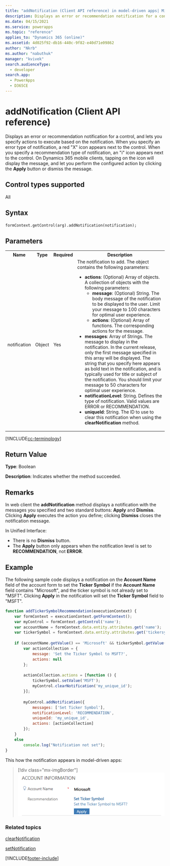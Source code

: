 ```yaml
---
title: "addNotification (Client API reference) in model-driven apps| MicrosoftDocs"
description: Displays an error or recommendation notification for a control, and lets you specify to execute based on the notification.
ms.date: 04/15/2021
ms.service: powerapps
ms.topic: "reference"
applies_to: "Dynamics 365 (online)"
ms.assetid: 4d025f92-db16-440c-9f82-e40d71e09862
author: "Nkrb"
ms.author: "nabuthuk"
manager: "kvivek"
search.audienceType: 
  - developer
search.app: 
  - PowerApps
  - D365CE
---
```

# addNotification (Client API reference)

Displays an error or recommendation notification for a control, and lets you specify actions to execute based on the notification. When you specify an error type of notification, a red "X" icon appears next to the control. When you specify a recommendation type of notification, an "i" icon appears next to the control. On Dynamics 365 mobile clients, tapping on the icon will display the message, and let you perform the configured action by clicking the **Apply** button or dismiss the message. 

## Control types supported

All

## Syntax

`formContext.getControl(arg).addNotification(notification);`

## Parameters

<table style="width:100%">
<tr>
<th>Name</th>
<th>Type</th>
<th>Required</th>
<th>Description</th>
</tr>
<tr>
<td>notification</td>
<td>Object</td>
<td>Yes</td>
<td>The notification to add. The object contains the following parameters:
<ul>
<li><b>actions</b>: (Optional) Array of objects. A collection of objects with the following parameters:
<ul>
<li><b>message</b>: (Optional) String. The body message of the notification to be displayed to the user. Limit your message to 100 characters for optimal user experience.</li>
<li><b>actions</b>: (Optional) Array of functions. The corresponding actions for the message.</li>
</ul>
<li><b>messages</b>: Array of Strings. The message to display in the notification. In the current release, only the first message specified in this array will be displayed. The string that you specify here appears as bold text in the notification, and is typically used for title or subject of the notification. You should limit your message to 50 characters for optimal user experience.</li>
<li><b>notificationLevel</b>: String. Defines the type of notification. Valid values are ERROR or RECOMMENDATION.</li>
<li><b>uniqueId</b>: String. The ID to use to clear this notification when using the <b>clearNotification</b> method.</li>
</ul></td>
</tr>

</table>

[!INCLUDE[cc-terminology](../../data-platform/includes/cc-terminology.md)]

## Return Value

**Type**: Boolean

**Description**: Indicates whether the method succeeded.


## Remarks

In web client the **addNotification** method displays a notification with the messages you specified and two standard buttons: **Apply** and **Dismiss**. Clicking **Apply** executes the action you define; clicking **Dismiss** closes the notification message.

In Unified Interface:

- There is no **Dismiss** button.
- The **Apply** button only appears when the notification level is set to **RECOMMENDATION**, not **ERROR**.

## Example

The following sample code displays a notification on the **Account Name** field of the account form to set the **Ticker Symbol** if the **Account Name** field contains "Microsoft", and the ticker symbol is not already set to "MSFT". Clicking **Apply** in the notification will set the **Ticker Symbol** field to "MSFT".

```JavaScript
function addTickerSymbolRecommendation(executionContext) {
    var formContext = executionContext.getFormContext();
    var myControl = formContext.getControl('name');
    var accountName = formContext.data.entity.attributes.get('name');
    var tickerSymbol = formContext.data.entity.attributes.get('tickersymbol');

    if (accountName.getValue() == 'Microsoft' && tickerSymbol.getValue() != 'MSFT') {
        var actionCollection = {
            message: 'Set the Ticker Symbol to MSFT?',
            actions: null
        };

        actionCollection.actions = [function () {
            tickerSymbol.setValue('MSFT');
            myControl.clearNotification('my_unique_id');
        }];

        myControl.addNotification({
            messages: ['Set Ticker Symbol'],
            notificationLevel: 'RECOMMENDATION',
            uniqueId: 'my_unique_id',
            actions: [actionCollection]
        });
    }
    else
        console.log("Notification not set");
}
```

This how the notification appears in model-driven apps:

> [!div class="mx-imgBorder"]
> ![Example add notification](../../../media/clientapi_addnotification.png "Example add notification")

### Related topics

[clearNotification](clearNotification.md)

[setNotification](setNotification.md)





[!INCLUDE[footer-include](../../../../../includes/footer-banner.md)]